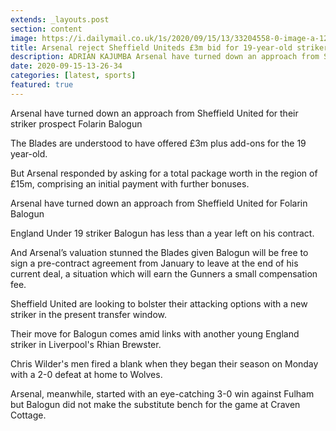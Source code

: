 ```yaml
---
extends: _layouts.post
section: content
image: https://i.dailymail.co.uk/1s/2020/09/15/13/33204558-0-image-a-12_1600171677760.jpg 
title: Arsenal reject Sheffield Uniteds £3m bid for 19-year-old striker Folarin Balogun 
description: ADRIAN KAJUMBA Arsenal have turned down an approach from Sheffield United for their striker prospect Folarin Balogun that is believed to have been worth around £3m. 
date: 2020-09-15-13-26-34 
categories: [latest, sports] 
featured: true 
--- 
```

Arsenal have turned down an approach from Sheffield United for their striker prospect Folarin Balogun

The Blades are understood to have offered £3m plus add-ons for the 19 year-old.

But Arsenal responded by asking for a total package worth in the region of £15m, comprising an initial payment with further bonuses.

Arsenal have turned down an approach from Sheffield United for Folarin Balogun

England Under 19 striker Balogun has less than a year left on his contract.

And Arsenal’s valuation stunned the Blades given Balogun will be free to sign a pre-contract agreement from January to leave at the end of his current deal, a situation which will earn the Gunners a small compensation fee.

Sheffield United are looking to bolster their attacking options with a new striker in the present transfer window.

Their move for Balogun comes amid links with another young England striker in Liverpool's Rhian Brewster.

Chris Wilder's men fired a blank when they began their season on Monday with a 2-0 defeat at home to Wolves. 

Arsenal, meanwhile, started with an eye-catching 3-0 win against Fulham but Balogun did not make the substitute bench for the game at Craven Cottage. 

